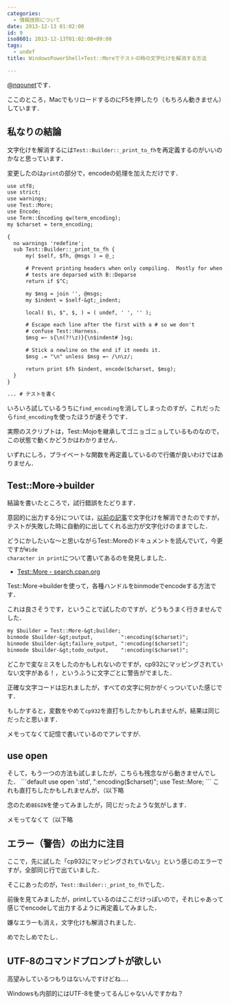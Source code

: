 ```yaml
---
categories:
  - 情報技術について
date: 2013-12-13 01:02:00
id: 9
iso8601: 2013-12-13T01:02:00+09:00
tags:
  - undef
title: WindowsPowerShell+Test::Moreでテストの時の文字化けを解消する方法

---
```


<a href="https://twitter.com/nqounet">@nqounet</a>です．

ここのところ，MacでもリロードするのにF5を押したり（もちろん動きません）しています．

<h2>私なりの結論</h2>
文字化けを解消するには<code>Test::Builder::_print_to_fh</code>を再定義するのがいいのかなと思っています．

変更したのは<code>print</code>の部分で，encodeの処理を加えただけです．
```default
use utf8;
use strict;
use warnings;
use Test::More;
use Encode;
use Term::Encoding qw(term_encoding);
my $charset = term_encoding;

{
  no warnings 'redefine';
  sub Test::Builder::_print_to_fh {
      my( $self, $fh, @msgs ) = @_;

      # Prevent printing headers when only compiling.  Mostly for when
      # tests are deparsed with B::Deparse
      return if $^C;

      my $msg = join '', @msgs;
      my $indent = $self-&gt;_indent;

      local( $\, $", $, ) = ( undef, ' ', '' );

      # Escape each line after the first with a # so we don't
      # confuse Test::Harness.
      $msg =~ s{\n(?!\z)}{\n$indent# }sg;

      # Stick a newline on the end if it needs it.
      $msg .= "\n" unless $msg =~ /\n\z/;

      return print $fh $indent, encode($charset, $msg);
  }
}

... # テストを書く
```
いろいろ試しているうちに<code>find_encoding</code>を消してしまったのすが，これだったら<code>find_encoding</code>を使ったほうが速そうです．

実際のスクリプトは，Test::Mojoを継承してゴニョゴニョしているものなので，この状態で動くかどうかはわかりません．

いずれにしろ，プライベートな関数を再定義しているので行儀が良いわけではありません．
<h2>Test::More-&gt;builder</h2>
結論を書いたところで，試行錯誤をたどります．

意図的に出力する分については，<a href="http://www.nishimiyahara.net/2013/11/29/001900" title="WindowsはPowerShellを使ってもUTF-8が使えないのか…という諦め">以前の記事</a>で文字化けを解消できたのですが，テストが失敗した時に自動的に出してくれる出力が文字化けのままでした．

どうにかしたいな〜と思いながらTest::Moreのドキュメントを読んでいて，今更ですが<code>Wide character in print</code>について書いてあるのを発見しました．
<ul>
	<li><a href="http://search.cpan.org/dist/Test-Simple/lib/Test/More.pm#CAVEATS_and_NOTES">Test::More - search.cpan.org</a></li>
</ul>
Test::More-&gt;builderを使って，各種ハンドルをbinmodeでencodeする方法です．

これは良さそうです，ということで試したのですが，どうもうまく行きませんでした．
```default
my $builder = Test::More-&gt;builder;
binmode $builder-&gt;output,         ":encoding($charset)";
binmode $builder-&gt;failure_output, ":encoding($charset)";
binmode $builder-&gt;todo_output,    ":encoding($charset)";
```
どこかで変なミスをしたのかもしれないのですが，cp932にマッピングされていない文字がある！，というふうに文字ごとに警告がでました．

正確な文字コードは忘れましたが，すべての文字に何かがくっついていた感じです．

もしかすると，変数をやめて<code>cp932</code>を直打ちしたかもしれませんが，結果は同じだったと思います．

メモってなくて記憶で書いているのでアレですが．
<h2>use open</h2>
そして，もう一つの方法も試しましたが，こちらも残念ながら動きませんでした．
```default
use open ':std', ":encoding($charset)";
use Test::More;
```
これも直打ちしたかもしれませんが，（以下略

念のため<code>BEGIN</code>を使ってみましたが，同じだったような気がします．

メモってなくて（以下略
<h2>エラー（警告）の出力に注目</h2>
ここで，先に試した「cp932にマッピングされていない」という感じのエラーですが，全部同じ行で出ていました．

そこにあったのが，<code>Test::Builder::_print_to_fh</code>でした．

前後を見てみましたが，printしているのはここだけっぽいので，それじゃあって感じでencodeして出力するように再定義してみました．

嫌なエラーも消え，文字化けも解消されました．

めでたしめでたし．
<h2>UTF-8のコマンドプロンプトが欲しい</h2>
高望みしているつもりはないんですけどね…．

Windowsも内部的にはUTF-8を使ってるんじゃないんですかね？    	